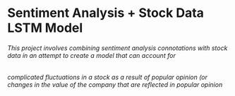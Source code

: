 # Sentiment Analysis + Stock Data LSTM Model

###### This project involves combining sentiment analysis connotations with stock data in an attempt to create a model that can account for
###### complicated fluctuations in a stock as a result of popular opinion (or changes in the value of the company that are reflected in popular opinion
